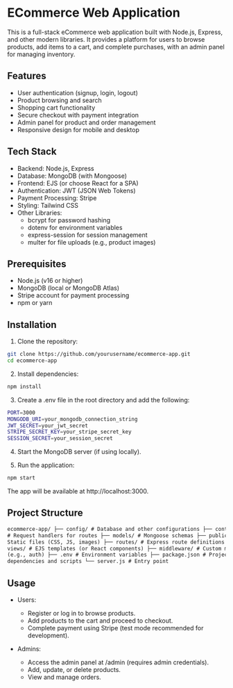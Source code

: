# ECommerce Web Application

This is a full-stack eCommerce web application built with Node.js, Express, and other modern libraries. It provides a platform for users to browse products, add items to a cart, and complete purchases, with an admin panel for managing inventory.

## Features

- User authentication (signup, login, logout)
- Product browsing and search
- Shopping cart functionality
- Secure checkout with payment integration
- Admin panel for product and order management
- Responsive design for mobile and desktop

## Tech Stack

- Backend: Node.js, Express
- Database: MongoDB (with Mongoose)
- Frontend: EJS (or choose React for a SPA)
- Authentication: JWT (JSON Web Tokens)
- Payment Processing: Stripe
- Styling: Tailwind CSS
- Other Libraries:
  - bcrypt for password hashing
  - dotenv for environment variables
  - express-session for session management
  - multer for file uploads (e.g., product images)

## Prerequisites

- Node.js (v16 or higher)
- MongoDB (local or MongoDB Atlas)
- Stripe account for payment processing
- npm or yarn

## Installation

1. Clone the repository:

```bash
git clone https://github.com/yourusername/ecommerce-app.git
cd ecommerce-app
```

2. Install dependencies:

```bash
npm install
```

3. Create a .env file in the root directory and add the following:

```bash
PORT=3000
MONGODB_URI=your_mongodb_connection_string
JWT_SECRET=your_jwt_secret
STRIPE_SECRET_KEY=your_stripe_secret_key
SESSION_SECRET=your_session_secret
```

4. Start the MongoDB server (if using locally).

5. Run the application:

```bash
npm start
```

The app will be available at http://localhost:3000.

## Project Structure

```html
ecommerce-app/ ├── config/ # Database and other configurations ├── controllers/
# Request handlers for routes ├── models/ # Mongoose schemas ├── public/ #
Static files (CSS, JS, images) ├── routes/ # Express route definitions ├──
views/ # EJS templates (or React components) ├── middleware/ # Custom middleware
(e.g., auth) ├── .env # Environment variables ├── package.json # Project
dependencies and scripts └── server.js # Entry point
```

## Usage

- Users:

  - Register or log in to browse products.
  - Add products to the cart and proceed to checkout.
  - Complete payment using Stripe (test mode recommended for development).

- Admins:
  - Access the admin panel at /admin (requires admin credentials).
  - Add, update, or delete products.
  - View and manage orders.
